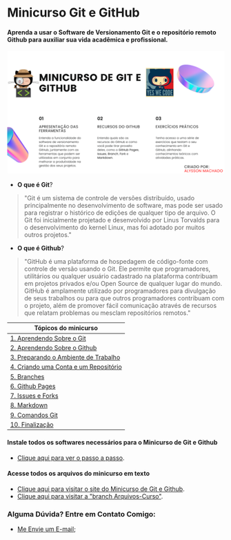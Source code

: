 # Minicurso Git e GitHub
 #### Aprenda a usar o Software de Versionamento Git e o repositório remoto Github para auxiliar sua vida acadêmica e profissional.

![apresentacao-git-github](https://github.com/Alyssonmach/Minicurso-Git-e-GitHub/blob/gh-pages/Imagens/minicurso-git-github.png)

- **O que é Git**?
> "Git é um sistema de controle de versões distribuído, usado principalmente no desenvolvimento de software, mas pode ser usado para registrar o histórico de edições de qualquer tipo de arquivo. O Git foi inicialmente projetado e desenvolvido por Linus Torvalds para o desenvolvimento do kernel Linux, mas foi adotado por muitos outros projetos."  

- **O que é Github**?
> "GitHub é uma plataforma de hospedagem de código-fonte com controle de versão usando o Git. Ele permite que programadores, utilitários ou qualquer usuário cadastrado na plataforma contribuam em projetos privados e/ou Open Source de qualquer lugar do mundo. GitHub é amplamente utilizado por programadores para divulgação de seus trabalhos ou para que outros programadores contribuam com o projeto, além de promover fácil comunicação através de recursos que relatam problemas ou mesclam repositórios remotos."  

|**Tópicos do minicurso**|
|------------------------|
|[1. Aprendendo Sobre o Git](https://alyssonmach.github.io/Minicurso-Git-e-GitHub/AprendendoSobreoGit.html)|
|[2. Aprendendo Sobre o Github](https://alyssonmach.github.io/Minicurso-Git-e-GitHub/AprendendoGitHub.html)|
|[3. Preparando o Ambiente de Trabalho](https://alyssonmach.github.io/Minicurso-Git-e-GitHub/InstalacoesGitHub.html)|
|[4. Criando uma Conta e um Repositório](https://alyssonmach.github.io/Minicurso-Git-e-GitHub/RepositorioGitHub.html)|
|[5. Branches](https://alyssonmach.github.io/Minicurso-Git-e-GitHub/UsandoBranches.html)|
|[6. Github Pages](https://alyssonmach.github.io/Minicurso-Git-e-GitHub/UsandoGitHubPages.html)|
|[7. Issues e Forks](https://alyssonmach.github.io/Minicurso-Git-e-GitHub/IssueFork.html)|
|[8. Markdown](https://alyssonmach.github.io/Minicurso-Git-e-GitHub/CriandoEmMarkdown.html)|
|[9. Comandos Git](http://comandosgit.github.io/)|
|[10. Finalização](https://alyssonmach.github.io/Minicurso-Git-e-GitHub/listadeformulario.html)|  

#### Instale todos os softwares necessários para o Minicurso de Git e Github
- [Clique aqui para ver o passo a passo](https://alyssonmach.github.io/Minicurso-Git-e-GitHub/InstalacoesGitHub.html).

#### Acesse todos os arquivos do minicurso em texto
- [Clique aqui para visitar o site do Minicurso de Git e Github](https://alyssonmach.github.io/Minicurso-Git-e-GitHub/index.html).
- [Clique aqui para visitar a "branch Arquivos-Curso"](https://github.com/Alyssonmach/Minicurso-Git-e-GitHub/tree/Arquivos-Curso).

### Alguma Dúvida? Entre em Contato Comigo:
- [Me Envie um E-mail](mailto:alysson.barbosa@ee.ufcg.edu.br);
